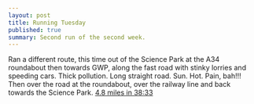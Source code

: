 ```yaml
---
layout: post
title: Running Tuesday
published: true
summary: Second run of the second week.
---
```

Ran a different route, this time out of the Science Park at the A34 roundabout then towards GWP, along the fast road with stinky lorries and speeding cars. Thick pollution. Long straight road. Sun. Hot. Pain, bah!!! Then over the road at the roundabout, over the railway line and back towards the Science Park. [4.8 miles in 38:33](http://app.strava.com/activities/51971906)
